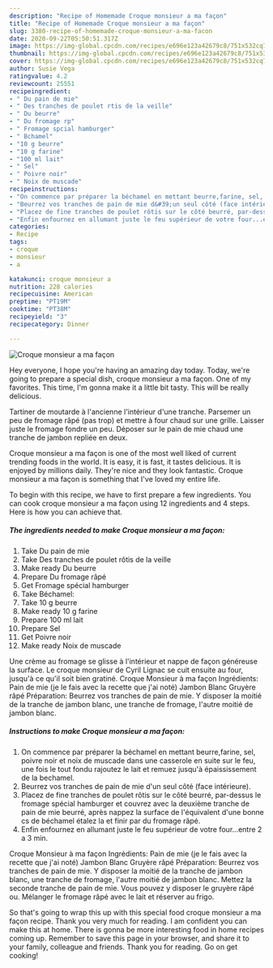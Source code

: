 ```yaml
---
description: "Recipe of Homemade Croque monsieur a ma façon"
title: "Recipe of Homemade Croque monsieur a ma façon"
slug: 3380-recipe-of-homemade-croque-monsieur-a-ma-facon
date: 2020-09-22T05:50:51.317Z
image: https://img-global.cpcdn.com/recipes/e696e123a42679c8/751x532cq70/croque-monsieur-a-ma-facon-photo-principale-de-la-recette.jpg
thumbnail: https://img-global.cpcdn.com/recipes/e696e123a42679c8/751x532cq70/croque-monsieur-a-ma-facon-photo-principale-de-la-recette.jpg
cover: https://img-global.cpcdn.com/recipes/e696e123a42679c8/751x532cq70/croque-monsieur-a-ma-facon-photo-principale-de-la-recette.jpg
author: Susie Vega
ratingvalue: 4.2
reviewcount: 25551
recipeingredient:
- " Du pain de mie"
- " Des tranches de poulet rtis de la veille"
- " Du beurre"
- " Du fromage rp"
- " Fromage spcial hamburger"
- " Bchamel"
- "10 g beurre"
- "10 g farine"
- "100 ml lait"
- " Sel"
- " Poivre noir"
- " Noix de muscade"
recipeinstructions:
- "On commence par préparer la béchamel en mettant beurre,farine, sel, poivre noir et noix de muscade dans une casserole en suite sur le feu, une fois le tout fondu rajoutez le lait et remuez jusqu&#39;à épaississement de la bechamel."
- "Beurrez vos tranches de pain de mie d&#39;un seul côté (face intérieure)."
- "Placez de fine tranches de poulet rôtis sur le côté beurré, par-dessus le fromage spécial hamburger et couvrez avec la deuxième tranche de pain de mie beurré, après nappez la surface de l&#39;équivalent d&#39;une bonne cs de béchamel étalez la et finir par du fromage râpé."
- "Enfin enfournez en allumant juste le feu supérieur de votre four...entre 2 a 3 min."
categories:
- Recipe
tags:
- croque
- monsieur
- a

katakunci: croque monsieur a 
nutrition: 228 calories
recipecuisine: American
preptime: "PT19M"
cooktime: "PT38M"
recipeyield: "3"
recipecategory: Dinner

---
```



![Croque monsieur a ma façon](https://img-global.cpcdn.com/recipes/e696e123a42679c8/751x532cq70/croque-monsieur-a-ma-facon-photo-principale-de-la-recette.jpg)

Hey everyone, I hope you're having an amazing day today. Today, we're going to prepare a special dish, croque monsieur a ma façon. One of my favorites. This time, I'm gonna make it a little bit tasty. This will be really delicious.

Tartiner de moutarde à l&#39;ancienne l&#39;intérieur d&#39;une tranche. Parsemer un peu de fromage râpé (pas trop) et mettre à four chaud sur une grille. Laisser juste le fromage fondre un peu. Déposer sur le pain de mie chaud une tranche de jambon repliée en deux.

Croque monsieur a ma façon is one of the most well liked of current trending foods in the world. It is easy, it is fast, it tastes delicious. It is enjoyed by millions daily. They're nice and they look fantastic. Croque monsieur a ma façon is something that I've loved my entire life.


To begin with this recipe, we have to first prepare a few ingredients. You can cook croque monsieur a ma façon using 12 ingredients and 4 steps. Here is how you can achieve that.

<!--inarticleads1-->

##### The ingredients needed to make Croque monsieur a ma façon:

1. Take  Du pain de mie
1. Take  Des tranches de poulet rôtis de la veille
1. Make ready  Du beurre
1. Prepare  Du fromage râpé
1. Get  Fromage spécial hamburger
1. Take  Béchamel:
1. Take 10 g beurre
1. Make ready 10 g farine
1. Prepare 100 ml lait
1. Prepare  Sel
1. Get  Poivre noir
1. Make ready  Noix de muscade


Une crème au fromage se glisse à l&#39;intérieur et nappe de façon généreuse la surface. Le croque monsieur de Cyril Lignac se cuit ensuite au four, jusqu&#39;à ce qu&#39;il soit bien gratiné. Croque Monsieur à ma façon Ingrédients: Pain de mie (je le fais avec la recette que j&#39;ai noté) Jambon Blanc Gruyère râpé Préparation: Beurrez vos tranches de pain de mie. Y disposer la moitié de la tranche de jambon blanc, une tranche de fromage, l&#39;autre moitié de jambon blanc. 

<!--inarticleads2-->

##### Instructions to make Croque monsieur a ma façon:

1. On commence par préparer la béchamel en mettant beurre,farine, sel, poivre noir et noix de muscade dans une casserole en suite sur le feu, une fois le tout fondu rajoutez le lait et remuez jusqu&#39;à épaississement de la bechamel.
1. Beurrez vos tranches de pain de mie d&#39;un seul côté (face intérieure).
1. Placez de fine tranches de poulet rôtis sur le côté beurré, par-dessus le fromage spécial hamburger et couvrez avec la deuxième tranche de pain de mie beurré, après nappez la surface de l&#39;équivalent d&#39;une bonne cs de béchamel étalez la et finir par du fromage râpé.
1. Enfin enfournez en allumant juste le feu supérieur de votre four...entre 2 a 3 min.


Croque Monsieur à ma façon Ingrédients: Pain de mie (je le fais avec la recette que j&#39;ai noté) Jambon Blanc Gruyère râpé Préparation: Beurrez vos tranches de pain de mie. Y disposer la moitié de la tranche de jambon blanc, une tranche de fromage, l&#39;autre moitié de jambon blanc. Mettez la seconde tranche de pain de mie. Vous pouvez y disposer le gruyère râpé ou. Mélanger le fromage râpé avec le lait et réserver au frigo. 

So that's going to wrap this up with this special food croque monsieur a ma façon recipe. Thank you very much for reading. I am confident you can make this at home. There is gonna be more interesting food in home recipes coming up. Remember to save this page in your browser, and share it to your family, colleague and friends. Thank you for reading. Go on get cooking!
